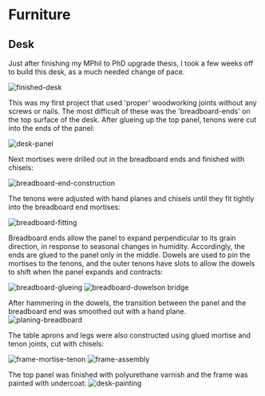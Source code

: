 # Furniture

## Desk

Just after finishing my MPhil to PhD upgrade thesis, I took a few weeks off to build this desk, as a much needed change of pace.

![finished-desk](img/finished-desk.png)


This was my first project that used 'proper' woodworking joints without any screws or nails. The most difficult of these was the 'breadboard-ends' on the top surface of the desk. After glueing up the top panel, tenons were cut into the ends of the panel:

![desk-panel](img/desk-panel.png)

Next mortises were drilled out in the breadboard ends and finished with chisels:

![breadboard-end-construction](img/breadboard-end-construction.png)

The tenons were adjusted with hand planes and chisels until they fit tightly into the breadboard end mortises:

![breadboard-fitting](img/breadboard-fitting.png)

Breadboard ends allow the panel to expand perpendicular to its grain direction, in response to seasonal changes in humidity. Accordingly, the ends are glued to the panel only in the middle. Dowels are used to pin the mortises to the tenons, and the outer tenons have slots to allow the dowels to shift when the panel expands and contracts:

![breadboard-glueing](img/breadboard-glueing.png)
![breadboard-dowels](img/breadboard-dowels.png)on bridge


After hammering in the dowels, the transition between the panel and the breadboard end was smoothed out with a hand plane.
![planing-breadboard](img/planing-breadboard.png)

The table aprons and legs were also constructed using glued mortise and tenon joints, cut with chisels:

![frame-mortise-tenon](img/frame-mortise-tenon.png)
![frame-assembly](img/frame-assembly.png)

The top panel was finished with polyurethane varnish and the frame was painted with undercoat:
![desk-painting](img/desk-painting.png)


